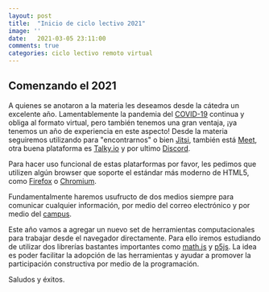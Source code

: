```yaml
---
layout: post
title:  "Inicio de ciclo lectivo 2021"
image: ''
date:   2021-03-05 23:11:00
comments: true
categories: ciclo lectivo remoto virtual
---
```


## Comenzando el 2021

A quienes se anotaron a la materia les deseamos desde la cátedra un excelente
año. Lamentablemente la pandemia del [COVID-19](https://www.who.int/emergencies/diseases/novel-coronavirus-2019)
continua y obliga al formato virtual, pero también tenemos una gran ventaja,
¡ya tenemos un año de experiencia en este aspecto!
Desde la materia seguiremos utilizando para "encontrarnos" o bien [Jitsi](https://meet.jitsi.org),
también está [Meet](https://meet.google.com), otra buena plataforma es [Talky.io](https://talky.io/)
y por ultimo [Discord](https://discord.com/).

Para hacer uso funcional de estas platarformas por favor, les pedimos que utilizen
algún browser que soporte el estándar más moderno de HTML5, como [Firefox](https://www.mozilla.org/)
o [Chromium](https://www.chromium.org/).

Fundamentalmente haremos usufructo de dos medios siempre para comunicar cualquier información,
por medio del correo electrónico y por medio del [campus](https://frn.cvg.utn.edu.ar/).

Este año vamos a agregar un nuevo set de herramientas computacionales para trabajar desde el
navegador directamente. Para ello iremos estudiando de utilizar dos librerías bastantes
importantes como [math.js](https://mathjs.org/) y [p5js](https://p5js.org/). La idea es poder
facilitar la adopción de las herramientas y ayudar a promover la participación constructiva
por medio de la programación.

Saludos y éxitos.
